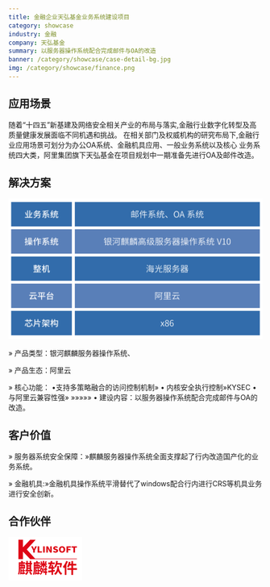 ```yaml
---
title: 金融企业天弘基金业务系统建设项目
category: showcase
industry: 金融
company: 天弘基金
summary: 以服务器操作系统配合完成邮件与OA的改造
banner: /category/showcase/case-detail-bg.jpg
img: /category/showcase/finance.png
---
```


## 应用场景

随着“十四五”新基建及网络安全相关产业的布局与落实,金融行业数字化转型及高质量健康发展面临不同机遇和挑战。
在相关部门及权威机构的研究布局下,金融行业应用场景可划分为办公OA系统、金融机具应用、一般业务系统以及核心
业务系统四大类，阿里集团旗下天弘基金在项目规划中一期准备先进行OA及邮件改造。


## 解决方案

<div class="case-img"><img src="./tianhong1.jpg"  ></div>

» 产品类型：银河麒麟服务器操作系统、

» 产品生态：阿里云

» 核心功能：
•支持多策略融合的访问控制机制»
 • 内核安全执行控制»KYSEC
 • 与阿里云兼容性强» »»»»»
 • 建设内容：以服务器操作系统配合完成邮件与OA的改造。


## 客户价值

 » 服务器系统安全保障：»麒麟服务器操作系统全面支撑起了行内改造国产化的业务系统。

 » 金融机具:»金融机具操作系统平滑替代了windows配合行内进行CRS等机具业务进行安全创新。


 ## 合作伙伴

<div class="case-img"><img src="./qilin.png"  ></div>